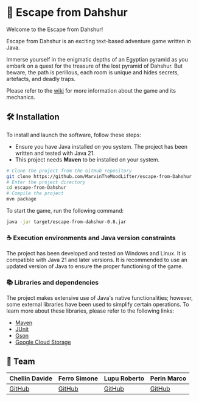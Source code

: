 # 🐫 Escape from Dahshur
Welcome to the Escape from Dahshur!

Escape from Dahshur is an exciting text-based adventure game written in Java.

Immerse yourself in the enigmatic depths of an Egyptian pyramid as you embark on a quest for the treasure of the lost pyramid of Dahshur.
But beware, the path is perillous, each room is unique and hides secrets, artefacts, and deadly traps.

Please refer to the [wiki](https://github.com/MarvinTheMoodLifter/escape-from-Dahshur/wiki) for more information about the game and its mechanics.

## 🛠️ Installation

To install and launch the software, follow these steps:
- Ensure you have Java installed on you system. The project has been written and tested with Java 21.
- This project needs **Maven** to be installed on your system.

```bash
# Clone the project from the GitHub repository
git clone https://github.com/MarvinTheMoodLifter/escape-from-Dahshur
# Enter the project directory
cd escape-from-Dahshur
# Compile the project
mvn package
```

To start the game, run the following command:

```bash
java -jar target/escape-from-dahshur-0.8.jar
```

### ☕ Execution environments and Java version constraints

The project has been developed and tested on Windows and Linux. It is compatible with Java 21 and later versions. It is recommended to use an updated version of Java to ensure the proper functioning of the game.

### 📚 Libraries and dependencies

The project makes extensive use of Java's native functionalities; however, some external libraries have been used to simplify certain operations.
To learn more about these libraries, please refer to the following links:
- [Maven](https://maven.apache.org/guides/getting-started/maven-in-five-minutes.html)
- [JUnit](https://junit.org/junit5/docs/current/user-guide/)
- [Gson](https://www.baeldung.com/java-json#gson)
- [Google Cloud Storage](https://cloud.google.com/storage/docs/introduction)

## 🚀 Team

| Chellin Davide | Ferro Simone | Lupu Roberto | Perin Marco |
| :-- | :-- | :-- | :-- |
| [GitHub](https://github.com/Saffottiglia) | [GitHub](https://github.com/acquanaturaleminerale) | [GitHub](https://github.com/RobertoLupuC) | [GitHub](https://github.com/MarvinTheMoodLifter)
